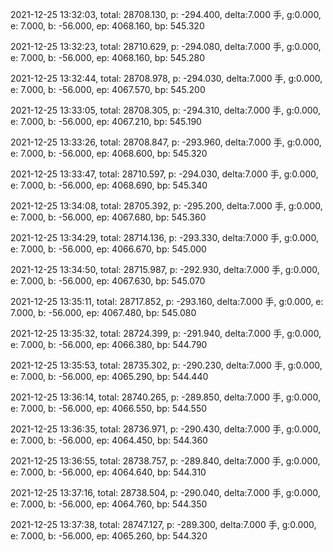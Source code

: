 2021-12-25 13:32:03, total: 28708.130, p: -294.400, delta:7.000 手, g:0.000, e: 7.000, b: -56.000, ep: 4068.160, bp: 545.320

2021-12-25 13:32:23, total: 28710.629, p: -294.080, delta:7.000 手, g:0.000, e: 7.000, b: -56.000, ep: 4068.160, bp: 545.280

2021-12-25 13:32:44, total: 28708.978, p: -294.030, delta:7.000 手, g:0.000, e: 7.000, b: -56.000, ep: 4067.570, bp: 545.200

2021-12-25 13:33:05, total: 28708.305, p: -294.310, delta:7.000 手, g:0.000, e: 7.000, b: -56.000, ep: 4067.210, bp: 545.190

2021-12-25 13:33:26, total: 28708.847, p: -293.960, delta:7.000 手, g:0.000, e: 7.000, b: -56.000, ep: 4068.600, bp: 545.320

2021-12-25 13:33:47, total: 28710.597, p: -294.030, delta:7.000 手, g:0.000, e: 7.000, b: -56.000, ep: 4068.690, bp: 545.340

2021-12-25 13:34:08, total: 28705.392, p: -295.200, delta:7.000 手, g:0.000, e: 7.000, b: -56.000, ep: 4067.680, bp: 545.360

2021-12-25 13:34:29, total: 28714.136, p: -293.330, delta:7.000 手, g:0.000, e: 7.000, b: -56.000, ep: 4066.670, bp: 545.000

2021-12-25 13:34:50, total: 28715.987, p: -292.930, delta:7.000 手, g:0.000, e: 7.000, b: -56.000, ep: 4067.630, bp: 545.070

2021-12-25 13:35:11, total: 28717.852, p: -293.160, delta:7.000 手, g:0.000, e: 7.000, b: -56.000, ep: 4067.480, bp: 545.080

2021-12-25 13:35:32, total: 28724.399, p: -291.940, delta:7.000 手, g:0.000, e: 7.000, b: -56.000, ep: 4066.380, bp: 544.790

2021-12-25 13:35:53, total: 28735.302, p: -290.230, delta:7.000 手, g:0.000, e: 7.000, b: -56.000, ep: 4065.290, bp: 544.440

2021-12-25 13:36:14, total: 28740.265, p: -289.850, delta:7.000 手, g:0.000, e: 7.000, b: -56.000, ep: 4066.550, bp: 544.550

2021-12-25 13:36:35, total: 28736.971, p: -290.430, delta:7.000 手, g:0.000, e: 7.000, b: -56.000, ep: 4064.450, bp: 544.360

2021-12-25 13:36:55, total: 28738.757, p: -289.840, delta:7.000 手, g:0.000, e: 7.000, b: -56.000, ep: 4064.640, bp: 544.310

2021-12-25 13:37:16, total: 28738.504, p: -290.040, delta:7.000 手, g:0.000, e: 7.000, b: -56.000, ep: 4064.760, bp: 544.350

2021-12-25 13:37:38, total: 28747.127, p: -289.300, delta:7.000 手, g:0.000, e: 7.000, b: -56.000, ep: 4065.260, bp: 544.320